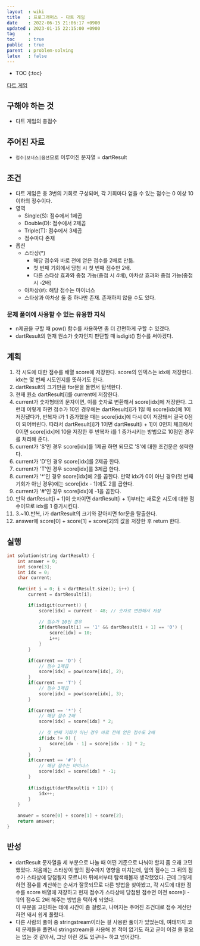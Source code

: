 ```yaml
---
layout  : wiki
title   : 프로그래머스 - 다트 게임
date    : 2022-06-15 21:06:17 +0900
updated : 2023-01-15 22:15:00 +0900
tag     : 
toc     : true
public  : true
parent  : problem-solving
latex   : false
---
```


* TOC
{:toc}

[다트 게임](https://programmers.co.kr/learn/courses/30/lessons/17682)

## 구해야 하는 것
- 다트 게임의 총점수

## 주어진 자료
- `점수|보너스|옵션`으로 이루어진 문자열 = dartResult

## 조건
- 다트 게임은 총 3번의 기회로 구성되며, 각 기회마다 얻을 수 있는 점수는 0 이상 10 이하의 정수이다.
- 영역
    - Single(S): 점수에서 1제곱
    - Double(D): 점수에서 2제곱
    - Triple(T): 점수에서 3제곱
    - 점수마다 존재
- 옵션
    - 스타상(*)
        - 해당 점수와 바로 전에 얻은 점수를 2배로 만듦.
        - 첫 번째 기회에서 당첨 시 첫 번째 점수만 2배.
        - 다른 스타상 효과와 중첩 가능(중첩 시 4배), 아차상 효과와 중첩 가능(중첩 시 -2배)
    - 아차상(#): 해당 점수는 마이너스
    - 스타상과 아차상 둘 중 하나만 존재. 존재하지 않을 수도 있다.

### 문제 풀이에 사용할 수 있는 유용한 지식
- n제곱을 구할 때 pow() 함수를 사용하면 좀 더 간편하게 구할 수 있겠다.
- dartResult의 현재 원소가 숫자인지 판단할 때 isdigit() 함수를 써야겠다.

## 계획
1. 각 시도에 대한 점수를 배열 score에 저장한다. score의 인덱스는 idx에 저장한다. idx는 몇 번째 시도인지를 뜻하기도 한다.
2. dartResult의 크기만큼 for문을 돌면서 탐색한다.
3. 현재 원소 dartResult[i]를 current에 저장한다.
4. current가 숫자형태의 문자이면, 이를 숫자로 변환해서 score[idx]에 저장한다.
그런데 이렇게 하면 점수가 10인 경우에는 dartResult[i]가 1일 때 score[idx]에 1이 저장됐다가, 반복자 i가 1 증가했을 때는 score[idx]에 다시 0이 저장돼서 결국 0점이 되어버린다.
따라서 dartResult[i]가 1이면 dartResult[i + 1]이 0인지 체크해서 0이면 score[idx]에 10을 저장한 후 반복자 i를 1 증가시키는 방법으로 10점인 경우를 처리해 준다.
5. current가 'S'인 경우 score[idx]를 1제곱 하면 되므로 'S'에 대한 조건문은 생략한다.
6. current가 'D'인 경우 score[idx]를 2제곱 한다.
7. current가 'T'인 경우 score[idx]를 3제곱 한다.
8. current가 '*'인 경우 score[idx]에 2를 곱한다.
만약 idx가 0이 아닌 경우(첫 번째 기회가 아닌 경우)에는 score[idx - 1]에도 2를 곱한다.
9. current가 '#'인 경우 score[idx]에 -1을 곱한다.
10. 만약 dartResult[i + 1]이 숫자이면 dartResult[i + 1]부터는 새로운 시도에 대한 점수이므로 idx를 1 증가시킨다.
11. 3.~10.반복, i가 dartResult의 크기와 같아지면 for문을 탈출한다.
12. answer에 score[0] + score[1] + score[2]의 값을 저장한 후 return 한다.

## 실행
```c
int solution(string dartResult) {
    int answer = 0;
    int score[3];
    int idx = 0;
    char current;
    
    for(int i = 0; i < dartResult.size(); i++) {
        current = dartResult[i];

        if(isdigit(current)) {
            score[idx] = current - 48; // 숫자로 변환해서 저장
            
            // 점수가 10인 경우
            if(dartResult[i] == '1' && dartResult[i + 1] == '0') {
                score[idx] = 10;
                i++;                
            }
        }
        
        if(current == 'D') {
            // 점수 2제곱
            score[idx] = pow(score[idx], 2);
        }
        if(current == 'T') {
            // 점수 3제곱
            score[idx] = pow(score[idx], 3);
        }
        
        if(current == '*') {
            // 해당 점수 2배
            score[idx] = score[idx] * 2;
            
            // 첫 번째 기회가 아닌 경우 바로 전에 얻은 점수도 2배
            if(idx != 0) {
                score[idx - 1] = score[idx - 1] * 2;
            }
        }
        if(current == '#') {
            // 해당 점수는 마이너스
            score[idx] = score[idx] * -1;
        }
        
        if(isdigit(dartResult[i + 1])) {
            idx++;
        }
    }
    
    answer = score[0] + score[1] + score[2];
    return answer;
}
```

## 반성
- dartResult 문자열을 세 부분으로 나눌 때 어떤 기준으로 나눠야 할지 좀 오래 고민했었다. 처음에는 스타상이 앞의 점수까지 영향을 미치는데, 앞의 점수는 그 뒤의 점수가 스타상에 당첨될지 모르니까 뒤에서부터 탐색해볼까 생각했었다. 근데 그렇게 하면 점수를 계산하는 순서가 잘못되므로 다른 방법을 찾아봤고, 각 시도에 대한 점수를 score 배열에 저장하고 현재 점수가 스타상에 당첨된 점수면 이전 score[i - 1]의 점수도 2배 해주는 방법을 택하게 되었다.  
이 부분을 고민하는 데에 시간이 좀 걸렸고, 나머지는 주어진 조건대로 점수 계산만 하면 돼서 쉽게 풀렸다.
- 다른 사람의 풀이 중 stringstream이라는 걸 사용한 풀이가 있었는데, 여태까지 코테 문제들을 풀면서 stringstream을 사용해 본 적이 없기도 하고 굳이 이걸 쓸 필요는 없는 것 같아서, 그냥 이런 것도 있구나~ 하고 넘어갔다.
